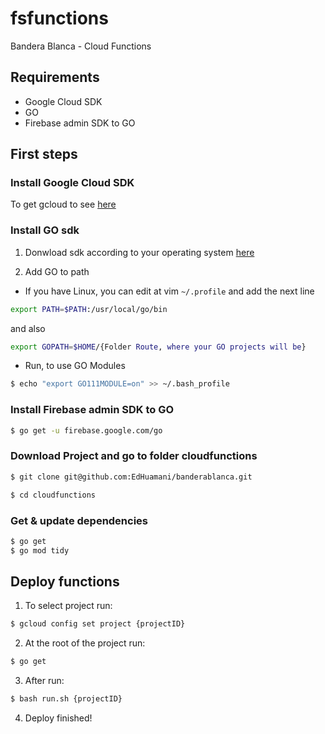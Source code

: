 # fsfunctions
Bandera Blanca - Cloud Functions


## Requirements
- Google Cloud SDK
- GO
- Firebase admin SDK to GO


## First steps

### Install Google Cloud SDK
To get gcloud to see [here](https://cloud.google.com/sdk/install)

### Install GO sdk
1. Donwload sdk according to your operating system [here](https://golang.org/dl/)

2. Add GO to path
- If you have Linux, you can edit at vim ```~/.profile``` and add the next line
```sh
export PATH=$PATH:/usr/local/go/bin
```
and also
```sh
export GOPATH=$HOME/{Folder Route, where your GO projects will be}
```
- Run, to use GO Modules
```sh
$ echo "export GO111MODULE=on" >> ~/.bash_profile
```

### Install Firebase admin SDK to GO
```sh
$ go get -u firebase.google.com/go
```

### Download Project and go to folder cloudfunctions
```sh
$ git clone git@github.com:EdHuamani/banderablanca.git
```
```sh
$ cd cloudfunctions
```

### Get & update dependencies
```sh
$ go get
$ go mod tidy
```

## Deploy functions

1. To select project run:

```sh
$ gcloud config set project {projectID}
```

2. At the root of the project run:
```sh
$ go get
```

3. After run:
```sh
$ bash run.sh {projectID} 
```

4. Deploy finished!
